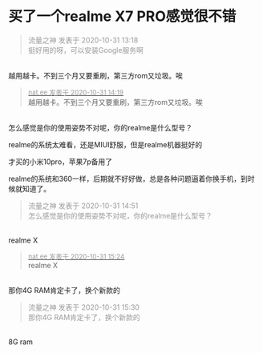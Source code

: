 # 买了一个realme X7 PRO感觉很不错


<div class="quote"><blockquote><font color="#999999">流量之神 发表于 2020-10-31 13:18</font><br />
<font color="#999999">挺好用的呀，可以安装Google服务啊</font></blockquote></div><br />
越用越卡。不到三个月又要重刷，第三方rom又垃圾。唉

<div class="quote"><blockquote><font size="2"><a href="https://www.hostloc.com/forum.php?mod=redirect&amp;goto=findpost&amp;pid=9380562&amp;ptid=760557" target="_blank"><font color="#999999">nat.ee 发表于 2020-10-31 14:19</font></a></font><br />
越用越卡。不到三个月又要重刷，第三方rom又垃圾。唉</blockquote></div><br />
怎么感觉是你的使用姿势不对呢，你的realme是什么型号？

realme的系统太难看，还是MIUI舒服，但是realme机器挺好的

才买的小米10pro，苹果7p备用了

realme的系统和360一样，后期就不好好做，总是各种问题逼着你换手机，到时候就知道了。

<div class="quote"><blockquote><font color="#999999">流量之神 发表于 2020-10-31 14:51</font><br />
<font color="#999999">怎么感觉是你的使用姿势不对呢，你的realme是什么型号？</font></blockquote></div><br />
realme X

<div class="quote"><blockquote><font size="2"><a href="https://www.hostloc.com/forum.php?mod=redirect&amp;goto=findpost&amp;pid=9380818&amp;ptid=760557" target="_blank"><font color="#999999">nat.ee 发表于 2020-10-31 15:24</font></a></font><br />
realme X</blockquote></div><br />
那你4G RAM肯定卡了，换个新款的

<div class="quote"><blockquote><font color="#999999">流量之神 发表于 2020-10-31 15:30</font><br />
<font color="#999999">那你4G RAM肯定卡了，换个新款的</font></blockquote></div><br />
8G ram
